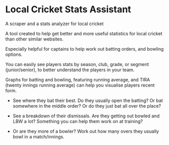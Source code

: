 # Local Cricket Stats Assistant

A scraper and a stats analyzer for local cricket

A tool created to help get better and more useful statistics for local cricket than other similar websites. 

Especially helpful for captains to help work out batting orders, and bowling options. 

You can easily see players stats by season, club, grade, or segment (junior/senior), to better understand the players in your team. 

Graphs for batting and bowling, featuring running average, and TIRA (twenty innings running average) can help you visualise players recent form.

- See where they bat their best. Do they usually open the batting? Or bat somewhere in the middle order? Or do they just bat all over the place?

- See a breakdown of their dismissals. Are they getting out bowled and LBW a lot? Something you can help them work on at training?

- Or are they more of a bowler? Work out how many overs they usually bowl in a match/innings.